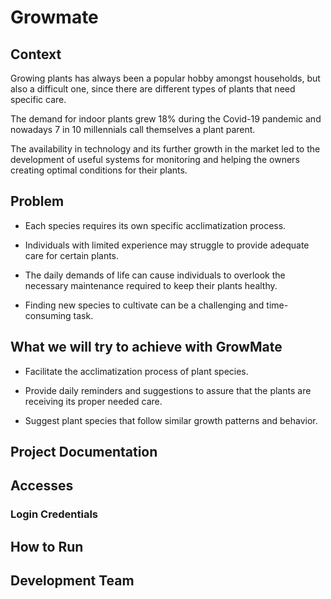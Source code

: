 # Growmate

## Context

Growing plants has always been a popular hobby amongst households, but also a difficult one, since there are different types of plants that need specific care. ​


The demand for indoor plants grew 18% during the Covid-19 pandemic and nowadays 7 in 10 millennials call themselves a plant parent. ​


The availability in technology and its further growth in the market led to the development of useful systems for monitoring and helping the owners creating optimal conditions for their plants.​


## Problem

* Each species requires its own specific acclimatization process.​

* Individuals with limited experience may struggle to provide adequate care for certain plants.​

* The daily demands of life can cause individuals to overlook the necessary maintenance required to keep their plants healthy.​

* Finding new species to cultivate can be a challenging and time-consuming task.


## What we will try to achieve with GrowMate 
* Facilitate the acclimatization process of plant species.​

* Provide daily reminders and suggestions to assure that the plants are receiving its proper needed care. ​

* Suggest plant species that follow similar growth patterns and behavior.


## Project Documentation

## Accesses

### Login Credentials

## How to Run


## Development Team
